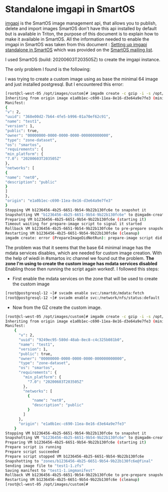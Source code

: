# Standalone imgapi in SmartOS

[imgapi](https://github.com/joyent/sdc-imgapi/blob/master/docs/index.md) is the SmartOS image management api, that allows you to publish, delete
and import images SmartOS don't have this api installed by default but is
available in Triton, the purpose of this document is to explain how to make it
available in SmartOS. All the information needed to enable the imgapi in SmartOS
was taken from this document : [Setting up imgapi standalone in SmartOS](imgapistandalone.pdf) which was provided
on the [SmartOS mailing list](https://smartos.topicbox.com/groups/smartos-discuss/Tdf42362ada3cb232/smartos-imgapi-standalone-setup).
   
I used SmartOS (build: 20200603T203505Z) to create the imgapi instance.
    
    
The only problem I found is the following: 
   
   
I was trying to create a custom image using as base the minimal 64 image and just
installed postgresql. But I encountered this error:

```bash 
[root@cl-west-05 /opt/images/custom]# imgadm create -c gzip -i -s /opt/smartdc/sdc-imgapi/tools/prepare-image/smartos-prepare-image ${uuid} name=test1 version=1.0 public=true owner=00000000-0000-0000-0000-000000000000
Inheriting from origin image e1a0b1ec-c690-11ea-8e16-d3e64a9e7fe3 (minimal-64 20.2.0)
Manifest:
{
"v": 2,
"uuid": "368e00d2-7b64-4fe5-b996-01a70ef62c91",
"name": "test1",
"version": 1,
"public": true,
"owner": "00000000-0000-0000-0000-000000000000",
"type": "zone-dataset",
"os": "smartos",
"requirements": {
"min_platform": {
"7.0": "20200603T203505Z"
},
"networks": [
{
"name": "net0",
"description": "public"
}
]
},
"origin": "e1a0b1ec-c690-11ea-8e16-d3e64a9e7fe3"
}
Stopping VM b1236456-4b25-6651-9b54-9b22b130fc6e to snapshot it
Snapshotting VM "b1236456-4b25-6651-9b54-9b22b130fc6e" to @imgadm-create-pre-prepare
Preparing VM b1236456-4b25-6651-9b54-9b22b130fc6e (starting it)
Timeout waiting for prepare-image script to signal it started
Rollback VM b1236456-4b25-6651-9b54-9b22b130fc6e to pre-prepare snapshot (cleanup)
Restarting VM b1236456-4b25-6651-9b54-9b22b130fc6e (cleanup)
imgadm create: error (PrepareImageDidNotRun): prepare-image script did not run on VM b1236456-4b25-6651-9b54-9b22b130fc6e boot
```
  
  
The problem was that it seems that the base 64 minimal image has the mdata
services disables, which are needed for custom image creation.
With the help of wiedi in #smartos irc channel we found out the problem. 
**The zone I'm using to create the custom image has mdata services disabled** 
Enabling those then running the script again worked!.
I followed this steps:
  
- First enable the mdata services on the zone that will be used to create the
  custom image
  
```bash 
[root@postgresql-12 ~]# svcadm enable svc:/smartdc/mdata:fetch  
[root@postgresql-12 ~]# svcadm enable svc:/network/nfs/status:default
```
  
- Now from the GZ create the custom image.
  
  
```bash 
[root@cl-west-05 /opt/images/custom]# imgadm create -c gzip -i -s /opt/smartdc/sdc-imgapi/tools/prepare-image/smartos-prepare-image ${uuid} name=test1 version=1.0 public=true owner=00000000-0000-0000-0000-000000000000 
Inheriting from origin image e1a0b1ec-c690-11ea-8e16-d3e64a9e7fe3 (minimal-64 20.2.0)
Manifest:
    {
      "v": 2,
      "uuid": "9249ec95-580d-48ab-8ec8-c4c325b081b0",
      "name": "test1",
      "version": 1,
      "public": true,
      "owner": "00000000-0000-0000-0000-000000000000",
      "type": "zone-dataset",
      "os": "smartos",
      "requirements": {
        "min_platform": {
          "7.0": "20200603T203505Z"
        },
        "networks": [
          {
            "name": "net0",
            "description": "public"
          }
        ]
      },
      "origin": "e1a0b1ec-c690-11ea-8e16-d3e64a9e7fe3"
    }
Stopping VM b1236456-4b25-6651-9b54-9b22b130fc6e to snapshot it
Snapshotting VM "b1236456-4b25-6651-9b54-9b22b130fc6e" to @imgadm-create-pre-prepare
Preparing VM b1236456-4b25-6651-9b54-9b22b130fc6e (starting it)
Prepare script is running
Prepare script succeeded
Prepare script stopped VM b1236456-4b25-6651-9b54-9b22b130fc6e
Snapshotting to "zones/b1236456-4b25-6651-9b54-9b22b130fc6e@final"
Sending image file to "test1-1.zfs"
Saving manifest to "test1-1.imgmanifest"
Rollback VM b1236456-4b25-6651-9b54-9b22b130fc6e to pre-prepare snapshot (cleanup)
Restarting VM b1236456-4b25-6651-9b54-9b22b130fc6e (cleanup)
[root@cl-west-05 /opt/images/custom]# 
```
